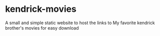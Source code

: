 # kendrick-movies
A small and simple static website to host the links to My favorite kendrick brother's movies for easy download
